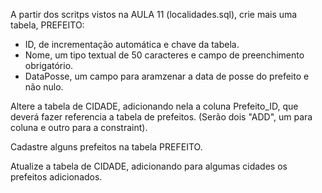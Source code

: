 A partir dos scritps vistos na AULA 11 (localidades.sql), crie mais uma tabela, PREFEITO:
- ID, de incrementação automática e chave da tabela.
- Nome, um tipo textual de 50 caracteres e campo de preenchimento obrigatório.
- DataPosse, um campo para aramzenar a data de posse do prefeito e não nulo.

Altere a tabela de CIDADE, adicionando nela a coluna Prefeito_ID, que deverá fazer referencia a tabela de prefeitos. (Serão dois "ADD", um para coluna e outro para a constraint).

Cadastre alguns prefeitos na tabela PREFEITO.

Atualize a tabela de CIDADE, adicionando para algumas cidades os prefeitos adicionados.
